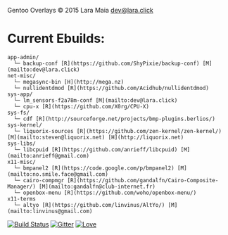Gentoo Overlays © 2015 Lara Maia [dev@lara.click](mailto:dev@lara.click)

# Current Ebuilds:

```
app-admin/
  └─ backup-conf [R](https://github.com/ShyPixie/backup-conf) [M](mailto:dev@lara.click)
net-misc/
  └─ megasync-bin [H](http://mega.nz)
  └─ nullidentdmod [R](https://github.com/Acidhub/nullidentdmod)
sys-app/
  └─ lm_sensors-f2a78m-conf [M](mailto:dev@lara.click)
  └─ cpu-x [R](https://github.com/X0rg/CPU-X)
sys-fs/
  └─ cdf [R](http://sourceforge.net/projects/bmp-plugins.berlios/)
sys-kernel/
  └─ liquorix-sources [R](https://github.com/zen-kernel/zen-kernel/) [M](mailto:steven@liquorix.net) [H](http://liquorix.net)
sys-libs/
  └─ libcpuid [R](https://github.com/anrieff/libcpuid) [M](mailto:anrieff@gmail.com)
x11-misc/
  └─ bmpanel2 [R](https://code.google.com/p/bmpanel2) [M](mailto:no.smile.face@gmail.com)
  └─ cairo-compmgr [R](https://github.com/gandalfn/Cairo-Composite-Manager/) [M](mailto:gandalfn@club-internet.fr)
  └─ openbox-menu [R](https://github.com/woho/openbox-menu/)
x11-terms
  └─ altyo [R](https://github.com/linvinus/AltYo/) [M](mailto:linvinus@gmail.com)
```

[![Build Status](https://travis-ci.org/ShyPixie/Overlays.svg?branch=master)](https://travis-ci.org/ShyPixie/Overlays) [![Gitter](https://badges.gitter.im/Join%20Chat.svg)](https://gitter.im/ShyPixie/Overlays?utm_source=badge&utm_medium=badge&utm_campaign=pr-badge) [![Love](https://img.shields.io/badge/BUILT%20WITH-Love-red.svg)](http://lara.click)
